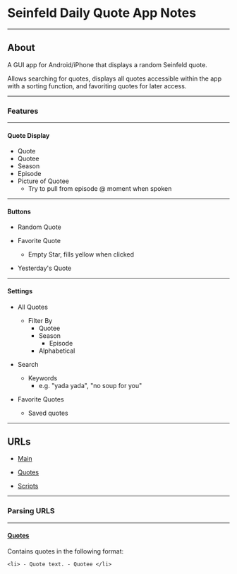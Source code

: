 # Seinfeld Daily Quote App Notes

---

## About

A GUI app for Android/iPhone that displays a random Seinfeld quote.

Allows searching for quotes, displays all quotes accessible within the app with a sorting function, and favoriting quotes for later access.

---

### Features

---

#### Quote Display

- Quote
- Quotee
- Season
- Episode
- Picture of Quotee
    - Try to pull from episode @ moment when spoken

---

#### Buttons

- Random Quote

- Favorite Quote
    - Empty Star, fills yellow when clicked

- Yesterday's Quote

---

#### Settings

- All Quotes
    - Filter By
        - Quotee
        - Season
            - Episode
        - Alphabetical

- Search
    - Keywords
        - e.g. "yada yada", "no soup for you"

- Favorite Quotes
    - Saved quotes

---

## URLs

- [Main](https://www.seinfeldscripts.com/)

- [Quotes](https://www.seinfeldscripts.com/seinfeld-quotes.html)


- [Scripts](https://www.seinfeldscripts.com/seinfeld-scripts.html)

---

### Parsing URLS

---

#### [Quotes](https://www.seinfeldscripts.com/seinfeld-quotes.html)

Contains quotes in the following format:

`<li> - Quote text. - Quotee </li>`


